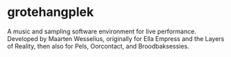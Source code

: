 # grotehangplek

A music and sampling software environment for live performance. Developed by Maarten Wesselius, originally for Ella Empress and the Layers of Reality, then also for Pels, Oorcontact, and Broodbaksessies.
